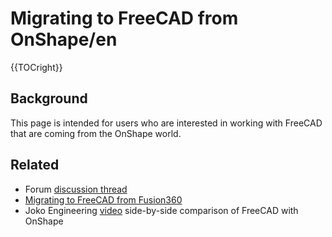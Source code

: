 # Migrating to FreeCAD from OnShape/en
 {{TOCright}}

## Background

This page is intended for users who are interested in working with FreeCAD that are coming from the OnShape world.

## Related

-   Forum [discussion thread](https://forum.freecadweb.org/viewtopic.php?f=8&t=50973&p=437872#p437863)
-   [Migrating to FreeCAD from Fusion360](Migrating_to_FreeCAD_from_Fusion360.md)
-   Joko Engineering [video](https://youtu.be/oH8GOR8Jx88) side-by-side comparison of FreeCAD with OnShape



